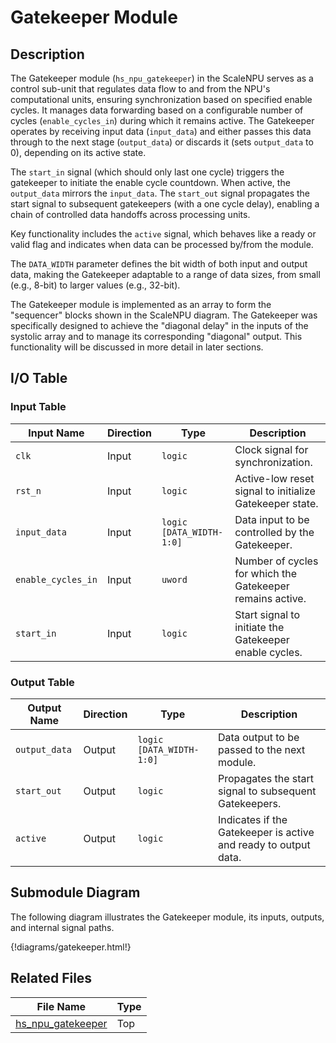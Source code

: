 # Gatekeeper Module

## Description

The Gatekeeper module (`hs_npu_gatekeeper`) in the ScaleNPU serves as a control sub-unit that regulates data flow to and from the NPU's computational units, ensuring synchronization based on specified enable cycles. It manages data forwarding based on a configurable number of cycles (`enable_cycles_in`) during which it remains active. The Gatekeeper operates by receiving input data (`input_data`) and either passes this data through to the next stage (`output_data`) or discards it (sets `output_data` to 0), depending on its active state.

The `start_in` signal (which should only last one cycle) triggers the gatekeeper to initiate the enable cycle countdown. When active, the `output_data` mirrors the `input_data`. The `start_out` signal propagates the start signal to subsequent gatekeepers (with a one cycle delay), enabling a chain of controlled data handoffs across processing units.

Key functionality includes the `active` signal, which behaves like a ready or valid flag and indicates when data can be processed by/from the module.

The `DATA_WIDTH` parameter defines the bit width of both input and output data, making the Gatekeeper adaptable to a range of data sizes, from small (e.g., 8-bit) to larger values (e.g., 32-bit).

The Gatekeeper module is implemented as an array to form the "sequencer" blocks shown in the ScaleNPU diagram. The Gatekeeper was specifically designed to achieve the "diagonal delay" in the inputs of the systolic array and to manage its corresponding "diagonal" output. This functionality will be discussed in more detail in later sections.

## I/O Table

### Input Table

| Input Name         | Direction | Type                        | Description                                                   |
|--------------------|-----------|-----------------------------|---------------------------------------------------------------|
| `clk`              | Input     | `logic`                     | Clock signal for synchronization.                             |
| `rst_n`            | Input     | `logic`                     | Active-low reset signal to initialize Gatekeeper state.       |
| `input_data`       | Input     | `logic [DATA_WIDTH-1:0]`    | Data input to be controlled by the Gatekeeper.                |
| `enable_cycles_in` | Input     | `uword`                     | Number of cycles for which the Gatekeeper remains active.     |
| `start_in`         | Input     | `logic`                     | Start signal to initiate the Gatekeeper enable cycles.        |

### Output Table

| Output Name       | Direction | Type                        | Description                                                   |
|-------------------|-----------|-----------------------------|---------------------------------------------------------------|
| `output_data`     | Output    | `logic [DATA_WIDTH-1:0]`    | Data output to be passed to the next module.                  |
| `start_out`       | Output    | `logic`                     | Propagates the start signal to subsequent Gatekeepers.        |
| `active`          | Output    | `logic`                     | Indicates if the Gatekeeper is active and ready to output data.|

## Submodule Diagram

The following diagram illustrates the Gatekeeper module, its inputs, outputs, and internal signal paths.

{!diagrams/gatekeeper.html!}

## Related Files

| File Name                     | Type       |
|-------------------------------|------------|
| [hs_npu_gatekeeper](https://github.com/OpenCEHardware/ScaleNPU/blob/main/rtl/hs_npu/hs_npu_gatekeeper.sv) | Top        |